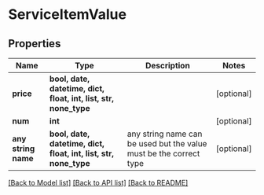 # ServiceItemValue


## Properties
Name | Type | Description | Notes
------------ | ------------- | ------------- | -------------
**price** | **bool, date, datetime, dict, float, int, list, str, none_type** |  | [optional] 
**num** | **int** |  | [optional] 
**any string name** | **bool, date, datetime, dict, float, int, list, str, none_type** | any string name can be used but the value must be the correct type | [optional]

[[Back to Model list]](../README.md#documentation-for-models) [[Back to API list]](../README.md#documentation-for-api-endpoints) [[Back to README]](../README.md)


